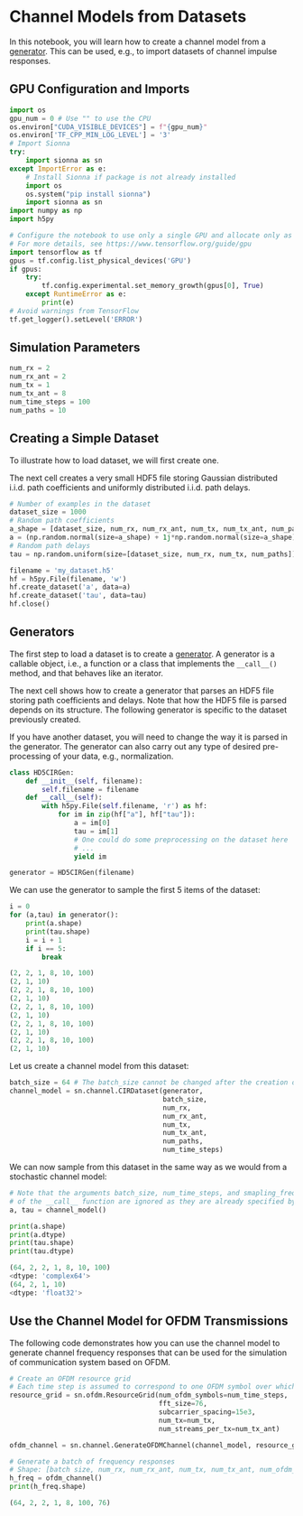 # Channel Models from Datasets

In this notebook, you will learn how to create a channel model from a [generator](https://wiki.python.org/moin/Generators). This can be used, e.g., to import datasets of channel impulse responses.
## GPU Configuration and Imports


```python
import os
gpu_num = 0 # Use "" to use the CPU
os.environ["CUDA_VISIBLE_DEVICES"] = f"{gpu_num}"
os.environ['TF_CPP_MIN_LOG_LEVEL'] = '3'
# Import Sionna
try:
    import sionna as sn
except ImportError as e:
    # Install Sionna if package is not already installed
    import os
    os.system("pip install sionna")
    import sionna as sn
import numpy as np
import h5py
```

```python
# Configure the notebook to use only a single GPU and allocate only as much memory as needed
# For more details, see https://www.tensorflow.org/guide/gpu
import tensorflow as tf
gpus = tf.config.list_physical_devices('GPU')
if gpus:
    try:
        tf.config.experimental.set_memory_growth(gpus[0], True)
    except RuntimeError as e:
        print(e)
# Avoid warnings from TensorFlow
tf.get_logger().setLevel('ERROR')
```

## Simulation Parameters


```python
num_rx = 2
num_rx_ant = 2
num_tx = 1
num_tx_ant = 8
num_time_steps = 100
num_paths = 10
```

## Creating a Simple Dataset

To illustrate how to load dataset, we will first create one.

The next cell creates a very small HDF5 file storing Gaussian distributed i.i.d. path coefficients and uniformly distributed i.i.d. path delays.


```python
# Number of examples in the dataset
dataset_size = 1000
# Random path coefficients
a_shape = [dataset_size, num_rx, num_rx_ant, num_tx, num_tx_ant, num_paths, num_time_steps]
a = (np.random.normal(size=a_shape) + 1j*np.random.normal(size=a_shape))/np.sqrt(2)
# Random path delays
tau = np.random.uniform(size=[dataset_size, num_rx, num_tx, num_paths])
```

```python
filename = 'my_dataset.h5'
hf = h5py.File(filename, 'w')
hf.create_dataset('a', data=a)
hf.create_dataset('tau', data=tau)
hf.close()
```

## Generators

The first step to load a dataset is to create a [generator](https://wiki.python.org/moin/Generators). A generator is a callable object, i.e., a function or a class that implements the `__call__()` method, and that behaves like an iterator.

The next cell shows how to create a generator that parses an HDF5 file storing path coefficients and delays. Note that how the HDF5 file is parsed depends on its structure. The following generator is specific to the dataset previously created.

If you have another dataset, you will need to change the way it is parsed in the generator. The generator can also carry out any type of desired pre-processing of your data, e.g., normalization.


```python
class HD5CIRGen:
    def __init__(self, filename):
        self.filename = filename
    def __call__(self):
        with h5py.File(self.filename, 'r') as hf:
            for im in zip(hf["a"], hf["tau"]):
                a = im[0]
                tau = im[1]
                # One could do some preprocessing on the dataset here
                # ...
                yield im
```

```python
generator = HD5CIRGen(filename)
```


We can use the generator to sample the first 5 items of the dataset:


```python
i = 0
for (a,tau) in generator():
    print(a.shape)
    print(tau.shape)
    i = i + 1
    if i == 5:
        break
```


```python
(2, 2, 1, 8, 10, 100)
(2, 1, 10)
(2, 2, 1, 8, 10, 100)
(2, 1, 10)
(2, 2, 1, 8, 10, 100)
(2, 1, 10)
(2, 2, 1, 8, 10, 100)
(2, 1, 10)
(2, 2, 1, 8, 10, 100)
(2, 1, 10)
```


Let us create a channel model from this dataset:


```python
batch_size = 64 # The batch_size cannot be changed after the creation of the channel model
channel_model = sn.channel.CIRDataset(generator,
                                      batch_size,
                                      num_rx,
                                      num_rx_ant,
                                      num_tx,
                                      num_tx_ant,
                                      num_paths,
                                      num_time_steps)
```


We can now sample from this dataset in the same way as we would from a stochastic channel model:


```python
# Note that the arguments batch_size, num_time_steps, and smapling_frequency
# of the __call__ function are ignored as they are already specified by the dataset.
a, tau = channel_model()
```

```python
print(a.shape)
print(a.dtype)
print(tau.shape)
print(tau.dtype)
```


```python
(64, 2, 2, 1, 8, 10, 100)
<dtype: 'complex64'>
(64, 2, 1, 10)
<dtype: 'float32'>
```
## Use the Channel Model for OFDM Transmissions

The following code demonstrates how you can use the channel model to generate channel frequency responses that can be used for the simulation of communication system based on OFDM.


```python
# Create an OFDM resource grid
# Each time step is assumed to correspond to one OFDM symbol over which it is constant.
resource_grid = sn.ofdm.ResourceGrid(num_ofdm_symbols=num_time_steps,
                                     fft_size=76,
                                     subcarrier_spacing=15e3,
                                     num_tx=num_tx,
                                     num_streams_per_tx=num_tx_ant)
```

```python
ofdm_channel = sn.channel.GenerateOFDMChannel(channel_model, resource_grid)
```

```python
# Generate a batch of frequency responses
# Shape: [batch size, num_rx, num_rx_ant, num_tx, num_tx_ant, num_ofdm_symbols, num_subcarriers]
h_freq = ofdm_channel()
print(h_freq.shape)
```


```python
(64, 2, 2, 1, 8, 100, 76)
```


